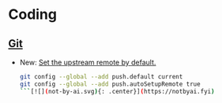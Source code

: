 # Coding

## [Git](git.md)

* New: [Set the upstream remote by default.](git.md#set-the-upstream-remote-by-default)

    ```bash
    git config --global --add push.default current
    git config --global --add push.autoSetupRemote true
    ```[![](not-by-ai.svg){: .center}](https://notbyai.fyi)
